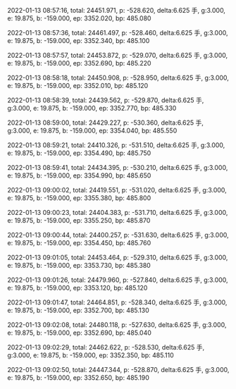2022-01-13 08:57:16, total: 24451.971, p: -528.620, delta:6.625 手, g:3.000, e: 19.875, b: -159.000, ep: 3352.020, bp: 485.080

2022-01-13 08:57:36, total: 24461.497, p: -528.460, delta:6.625 手, g:3.000, e: 19.875, b: -159.000, ep: 3352.340, bp: 485.100

2022-01-13 08:57:57, total: 24453.872, p: -529.070, delta:6.625 手, g:3.000, e: 19.875, b: -159.000, ep: 3352.690, bp: 485.220

2022-01-13 08:58:18, total: 24450.908, p: -528.950, delta:6.625 手, g:3.000, e: 19.875, b: -159.000, ep: 3352.010, bp: 485.120

2022-01-13 08:58:39, total: 24439.562, p: -529.870, delta:6.625 手, g:3.000, e: 19.875, b: -159.000, ep: 3352.770, bp: 485.330

2022-01-13 08:59:00, total: 24429.227, p: -530.360, delta:6.625 手, g:3.000, e: 19.875, b: -159.000, ep: 3354.040, bp: 485.550

2022-01-13 08:59:21, total: 24410.326, p: -531.510, delta:6.625 手, g:3.000, e: 19.875, b: -159.000, ep: 3354.490, bp: 485.750

2022-01-13 08:59:41, total: 24434.395, p: -530.210, delta:6.625 手, g:3.000, e: 19.875, b: -159.000, ep: 3354.990, bp: 485.650

2022-01-13 09:00:02, total: 24419.551, p: -531.020, delta:6.625 手, g:3.000, e: 19.875, b: -159.000, ep: 3355.380, bp: 485.800

2022-01-13 09:00:23, total: 24404.383, p: -531.710, delta:6.625 手, g:3.000, e: 19.875, b: -159.000, ep: 3355.250, bp: 485.870

2022-01-13 09:00:44, total: 24400.257, p: -531.630, delta:6.625 手, g:3.000, e: 19.875, b: -159.000, ep: 3354.450, bp: 485.760

2022-01-13 09:01:05, total: 24453.464, p: -529.310, delta:6.625 手, g:3.000, e: 19.875, b: -159.000, ep: 3353.730, bp: 485.380

2022-01-13 09:01:26, total: 24479.960, p: -527.840, delta:6.625 手, g:3.000, e: 19.875, b: -159.000, ep: 3353.120, bp: 485.120

2022-01-13 09:01:47, total: 24464.851, p: -528.340, delta:6.625 手, g:3.000, e: 19.875, b: -159.000, ep: 3352.700, bp: 485.130

2022-01-13 09:02:08, total: 24480.118, p: -527.630, delta:6.625 手, g:3.000, e: 19.875, b: -159.000, ep: 3352.690, bp: 485.040

2022-01-13 09:02:29, total: 24462.622, p: -528.530, delta:6.625 手, g:3.000, e: 19.875, b: -159.000, ep: 3352.350, bp: 485.110

2022-01-13 09:02:50, total: 24447.344, p: -528.870, delta:6.625 手, g:3.000, e: 19.875, b: -159.000, ep: 3352.650, bp: 485.190